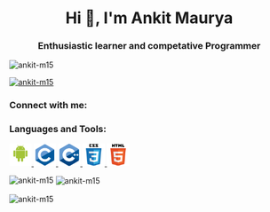 <h1 align="center">Hi 👋, I'm Ankit Maurya</h1>
<h3 align="center">Enthusiastic learner and competative Programmer </h3>

<p align="left"> <img src="https://komarev.com/ghpvc/?username=ankit-m15&label=Profile%20views&color=0e75b6&style=flat" alt="ankit-m15" /> </p>

<p align="left"> <a href="https://github.com/ryo-ma/github-profile-trophy"><img src="https://github-profile-trophy.vercel.app/?username=ankit-m15" alt="ankit-m15" /></a> </p>

<h3 align="left">Connect with me:</h3>
<p align="left">
</p>

<h3 align="left">Languages and Tools:</h3>
<p align="left"> <a href="https://developer.android.com" target="_blank" rel="noreferrer"> <img src="https://raw.githubusercontent.com/devicons/devicon/master/icons/android/android-original-wordmark.svg" alt="android" width="40" height="40"/> </a> <a href="https://www.cprogramming.com/" target="_blank" rel="noreferrer"> <img src="https://raw.githubusercontent.com/devicons/devicon/master/icons/c/c-original.svg" alt="c" width="40" height="40"/> </a> <a href="https://www.w3schools.com/cpp/" target="_blank" rel="noreferrer"> <img src="https://raw.githubusercontent.com/devicons/devicon/master/icons/cplusplus/cplusplus-original.svg" alt="cplusplus" width="40" height="40"/> </a> <a href="https://www.w3schools.com/css/" target="_blank" rel="noreferrer"> <img src="https://raw.githubusercontent.com/devicons/devicon/master/icons/css3/css3-original-wordmark.svg" alt="css3" width="40" height="40"/> </a> <a href="https://www.w3.org/html/" target="_blank" rel="noreferrer"> <img src="https://raw.githubusercontent.com/devicons/devicon/master/icons/html5/html5-original-wordmark.svg" alt="html5" width="40" height="40"/> </a> </p>

<p><img align="left" src="https://github-readme-stats.vercel.app/api/top-langs?username=ankit-m15&show_icons=true&locale=en&layout=compact" alt="ankit-m15" /></p>

<p>&nbsp;<img align="center" src="https://github-readme-stats.vercel.app/api?username=ankit-m15&show_icons=true&locale=en" alt="ankit-m15" /></p>

<p><img align="center" src="https://github-readme-streak-stats.herokuapp.com/?user=ankit-m15&" alt="ankit-m15" /></p>
